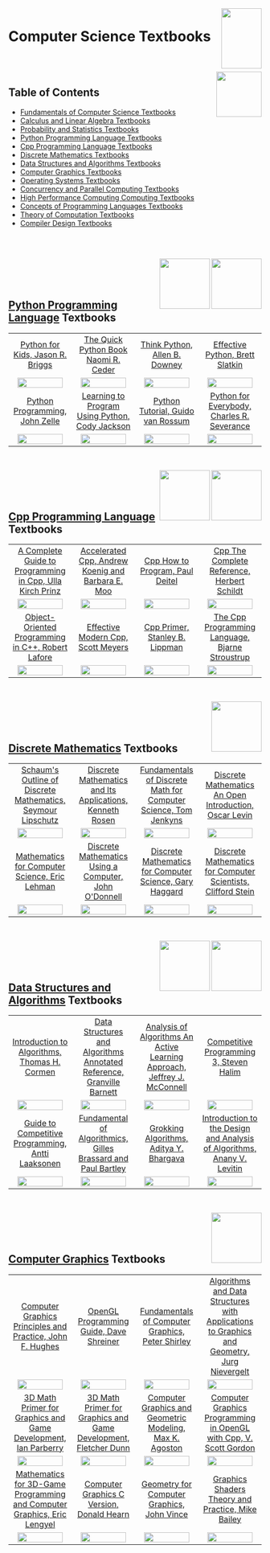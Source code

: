 <img align="right" width="80" height="120" src="https://github.com/cs-MohamedAyman/Computer-Science-Textbooks/blob/master/logos/textbooks.jpg">

# Computer Science Textbooks

<br><br>
<img align="right" width="90" height="90" src="https://github.com/cs-MohamedAyman/cs-MohamedAyman/blob/main/logos/agenda.jpg">

## Table of Contents
  * [Fundamentals of Computer Science Textbooks](#Fundamentals-of-Computer-Science-Textbooks)
  * [Calculus and Linear Algebra Textbooks](#Calculus-and-Linear-Algebra-Textbooks)
  * [Probability and Statistics Textbooks](#Probability-and-Statistics-Textbooks)
  * [Python Programming Language Textbooks](#Python-Programming-Language-Textbooks)
  * [Cpp Programming Language Textbooks](#Cpp-Programming-Language-Textbooks)
  * [Discrete Mathematics Textbooks](#Discrete-Mathematics-Textbooks)
  * [Data Structures and Algorithms Textbooks](#Data-Structures-and-Algorithms-Textbooks)
  * [Computer Graphics Textbooks](#Computer-Graphics-Textbooks)
  * [Operating Systems Textbooks](#Operating-Systems-Textbooks)
  * [Concurrency and Parallel Computing Textbooks](#Concurrency-and-Parallel-Computing-Textbooks)
  * [High Performance Computing Computing Textbooks](#High-Performance-Computing-Textbooks)
  * [Concepts of Programming Languages Textbooks](#Concepts-of-Programming-Languages-Textbooks)
  * [Theory of Computation Textbooks](#Theory-of-Computation-Textbooks)
  * [Compiler Design Textbooks](#Compiler-Design-Textbooks)

<br><br>

<img align="right" width="100" height="100" src="https://github.com/cs-MohamedAyman/cs-MohamedAyman/blob/main/logos/object-oriented.jpg"></img>
<img align="right" width="100" height="100" src="https://github.com/cs-MohamedAyman/cs-MohamedAyman/blob/main/logos/python.jpg"></img>
<br><br><br>

## [Python Programming Language](https://github.com/cs-MohamedAyman/Computer-Science-Textbooks/blob/master/Computer-Science-Textbooks/Python-Programming-Language/README.md) Textbooks

<table>
    <tbody>
        <tr>
<td align=center width="25%"><a href="https://github.com/cs-MohamedAyman/Computer-Science-Textbooks/blob/master/Computer-Science-Textbooks/Python-Programming-Language/README.md">Python for Kids, Jason R. Briggs</a></td>
<td align=center width="25%"><a href="https://github.com/cs-MohamedAyman/Computer-Science-Textbooks/blob/master/Computer-Science-Textbooks/Python-Programming-Language/README.md">The Quick Python Book Naomi R. Ceder</a></td>
<td align=center width="25%"><a href="https://github.com/cs-MohamedAyman/Computer-Science-Textbooks/blob/master/Computer-Science-Textbooks/Python-Programming-Language/README.md">Think Python, Allen B. Downey</a></td>
<td align=center width="25%"><a href="https://github.com/cs-MohamedAyman/Computer-Science-Textbooks/blob/master/Computer-Science-Textbooks/Python-Programming-Language/README.md">Effective Python, Brett Slatkin</a></td>
        </tr>
        <tr>
<td align=center width="25%"><img align="center" width="90%" src="https://github.com/cs-MohamedAyman/Computer-Science-Textbooks/blob/master/textbooks-covers/Python-for-Kids-Jason-R.-Briggs.jpg"></td>
<td align=center width="25%"><img align="center" width="90%" src="https://github.com/cs-MohamedAyman/Computer-Science-Textbooks/blob/master/textbooks-covers/The-Quick-Python-Book-Naomi-R.-Ceder.jpg"></td>
<td align=center width="25%"><img align="center" width="90%" src="https://github.com/cs-MohamedAyman/Computer-Science-Textbooks/blob/master/textbooks-covers/Think-Python-Allen-B.-Downey.jpg"></td>
<td align=center width="25%"><img align="center" width="90%" src="https://github.com/cs-MohamedAyman/Computer-Science-Textbooks/blob/master/textbooks-covers/Effective-Python-Brett-Slatkin.jpg"></td>
        </tr>
        <tr>
<td align=center width="25%"><a href="https://github.com/cs-MohamedAyman/Computer-Science-Textbooks/blob/master/Computer-Science-Textbooks/Python-Programming-Language/README.md">Python Programming, John Zelle</a></td>
<td align=center width="25%"><a href="https://github.com/cs-MohamedAyman/Computer-Science-Textbooks/blob/master/Computer-Science-Textbooks/Python-Programming-Language/README.md">Learning to Program Using Python, Cody Jackson</a></td>
<td align=center width="25%"><a href="https://github.com/cs-MohamedAyman/Computer-Science-Textbooks/blob/master/Computer-Science-Textbooks/Python-Programming-Language/README.md">Python Tutorial, Guido van Rossum</a></td>
<td align=center width="25%"><a href="https://github.com/cs-MohamedAyman/Computer-Science-Textbooks/blob/master/Computer-Science-Textbooks/Python-Programming-Language/README.md">Python for Everybody, Charles R. Severance</a></td>
        </tr>
        <tr>
<td align=center width="25%"><img align="center" width="90%" src="https://github.com/cs-MohamedAyman/Computer-Science-Textbooks/blob/master/textbooks-covers/Python-Programming-John-Zelle.jpg"></td>
<td align=center width="25%"><img align="center" width="90%" src="https://github.com/cs-MohamedAyman/Computer-Science-Textbooks/blob/master/textbooks-covers/Learning-to-Program-Using-Python-Cody-Jackson.jpg"></td>
<td align=center width="25%"><img align="center" width="90%" src="https://github.com/cs-MohamedAyman/Computer-Science-Textbooks/blob/master/textbooks-covers/Python-Tutorial-Guido-van-Rossum.jpg"></td>
<td align=center width="25%"><img align="center" width="90%" src="https://github.com/cs-MohamedAyman/Computer-Science-Textbooks/blob/master/textbooks-covers/Python-for-Everybody-Charles-R.-Severance.jpg"></td>
        </tr>
    </tbody>
</table>

<br>

<img align="right" width="100" height="100" src="https://github.com/cs-MohamedAyman/cs-MohamedAyman/blob/main/logos/object-oriented.jpg"></img>
<img align="right" width="100" height="100" src="https://github.com/cs-MohamedAyman/cs-MohamedAyman/blob/main/logos/cpp.jpg"></img>
<br><br><br>

## [Cpp Programming Language](https://github.com/cs-MohamedAyman/Computer-Science-Textbooks/blob/master/Computer-Science-Textbooks/CPP-Programming-Language/README.md) Textbooks

<table>
    <tbody>
        <tr>
<td align=center width="25%"><a href="https://github.com/cs-MohamedAyman/Computer-Science-Textbooks/blob/master/Computer-Science-Textbooks/CPP-Programming-Language/README.md">A Complete Guide to Programming in Cpp, Ulla Kirch Prinz</a></td>
<td align=center width="25%"><a href="https://github.com/cs-MohamedAyman/Computer-Science-Textbooks/blob/master/Computer-Science-Textbooks/CPP-Programming-Language/README.md">Accelerated Cpp, Andrew Koenig and Barbara E. Moo</a></td>
<td align=center width="25%"><a href="https://github.com/cs-MohamedAyman/Computer-Science-Textbooks/blob/master/Computer-Science-Textbooks/CPP-Programming-Language/README.md">Cpp How to Program, Paul Deitel</a></td>
<td align=center width="25%"><a href="https://github.com/cs-MohamedAyman/Computer-Science-Textbooks/blob/master/Computer-Science-Textbooks/CPP-Programming-Language/README.md">Cpp The Complete Reference, Herbert Schildt</a></td>
        </tr>
        <tr>
<td align=center width="25%"><img align="center" width="90%" src="https://github.com/cs-MohamedAyman/Computer-Science-Textbooks/blob/master/textbooks-covers/A-Complete-Guide-to-Programming-in-Cpp-Ulla-Kirch-Prinz.jpg"></td>
<td align=center width="25%"><img align="center" width="90%" src="https://github.com/cs-MohamedAyman/Computer-Science-Textbooks/blob/master/textbooks-covers/Accelerated-Cpp-Andrew-Koenig-and-Barbara-E.-Moo.jpg"></td>
<td align=center width="25%"><img align="center" width="90%" src="https://github.com/cs-MohamedAyman/Computer-Science-Textbooks/blob/master/textbooks-covers/Cpp-How-to-Program-Paul-Deitel.jpg"></td>
<td align=center width="25%"><img align="center" width="90%" src="https://github.com/cs-MohamedAyman/Computer-Science-Textbooks/blob/master/textbooks-covers/Cpp-The-Complete-Reference-Herbert-Schildt.jpg"></td>
        </tr>
        <tr>
<td align=center width="25%"><a href="https://github.com/cs-MohamedAyman/Computer-Science-Textbooks/blob/master/Computer-Science-Textbooks/CPP-Programming-Language/README.md">Object-Oriented Programming in C++, Robert Lafore</a></td>
<td align=center width="25%"><a href="https://github.com/cs-MohamedAyman/Computer-Science-Textbooks/blob/master/Computer-Science-Textbooks/CPP-Programming-Language/README.md">Effective Modern Cpp, Scott Meyers</a></td>
<td align=center width="25%"><a href="https://github.com/cs-MohamedAyman/Computer-Science-Textbooks/blob/master/Computer-Science-Textbooks/CPP-Programming-Language/README.md">Cpp Primer, Stanley B. Lippman</a></td>
<td align=center width="25%"><a href="https://github.com/cs-MohamedAyman/Computer-Science-Textbooks/blob/master/Computer-Science-Textbooks/CPP-Programming-Language/README.md">The Cpp Programming Language, Bjarne Stroustrup</a></td>
        </tr>
        <tr>
<td align=center width="25%"><img align="center" width="90%" src="https://github.com/cs-MohamedAyman/Computer-Science-Textbooks/blob/master/textbooks-covers/Object-Oriented-Programming-in-C++-Robert-Lafore.jpg"></td>
<td align=center width="25%"><img align="center" width="90%" src="https://github.com/cs-MohamedAyman/Computer-Science-Textbooks/blob/master/textbooks-covers/Effective-Modern-Cpp-Scott-Meyers.jpg"></td>
<td align=center width="25%"><img align="center" width="90%" src="https://github.com/cs-MohamedAyman/Computer-Science-Textbooks/blob/master/textbooks-covers/Cpp-Primer-Stanley-B.-Lippman.jpg"></td>
<td align=center width="25%"><img align="center" width="90%" src="https://github.com/cs-MohamedAyman/Computer-Science-Textbooks/blob/master/textbooks-covers/The-Cpp-Programming-Language-Bjarne-Stroustrup.jpg"></td>
        </tr>
    </tbody>
</table>

<br>

<img align="right" width="100" height="100" src="https://github.com/cs-MohamedAyman/cs-MohamedAyman/blob/main/logos/discrete-mathematics.jpg"></img>
<br><br><br>

## [Discrete Mathematics](https://github.com/cs-MohamedAyman/Computer-Science-Textbooks/blob/master/Computer-Science-Textbooks/Discrete-Mathematics/README.md) Textbooks

<table>
    <tbody>
        <tr>
<td align=center width="25%"><a href="https://github.com/cs-MohamedAyman/Computer-Science-Textbooks/blob/master/Computer-Science-Textbooks/Discrete-Mathematics/README.md">Schaum's Outline of Discrete Mathematics, Seymour Lipschutz</a></td>
<td align=center width="25%"><a href="https://github.com/cs-MohamedAyman/Computer-Science-Textbooks/blob/master/Computer-Science-Textbooks/Discrete-Mathematics/README.md">Discrete Mathematics and Its Applications, Kenneth Rosen</a></td>
<td align=center width="25%"><a href="https://github.com/cs-MohamedAyman/Computer-Science-Textbooks/blob/master/Computer-Science-Textbooks/Discrete-Mathematics/README.md">Fundamentals of Discrete Math for Computer Science, Tom Jenkyns</a></td>
<td align=center width="25%"><a href="https://github.com/cs-MohamedAyman/Computer-Science-Textbooks/blob/master/Computer-Science-Textbooks/Discrete-Mathematics/README.md">Discrete Mathematics An Open Introduction, Oscar Levin</a></td>
        </tr>
        <tr>
<td align=center width="25%"><img align="center" width="90%" src="https://github.com/cs-MohamedAyman/Computer-Science-Textbooks/blob/master/textbooks-covers/Schaum's-Outline-of-Discrete-Mathematics-Seymour-Lipschutz.jpg"></td>
<td align=center width="25%"><img align="center" width="90%" src="https://github.com/cs-MohamedAyman/Computer-Science-Textbooks/blob/master/textbooks-covers/Discrete-Mathematics-and-Its-Applications-Kenneth-Rosen.jpg"></td>
<td align=center width="25%"><img align="center" width="90%" src="https://github.com/cs-MohamedAyman/Computer-Science-Textbooks/blob/master/textbooks-covers/Fundamentals-of-Discrete-Math-for-Computer-Science-Tom-Jenkyns.jpg"></td>
<td align=center width="25%"><img align="center" width="90%" src="https://github.com/cs-MohamedAyman/Computer-Science-Textbooks/blob/master/textbooks-covers/Discrete-Mathematics-An-Open-Introduction-Oscar-Levin.jpg"></td>
        </tr>
        <tr>
<td align=center width="25%"><a href="https://github.com/cs-MohamedAyman/Computer-Science-Textbooks/blob/master/Computer-Science-Textbooks/Discrete-Mathematics/README.md">Mathematics for Computer Science, Eric Lehman</a></td>
<td align=center width="25%"><a href="https://github.com/cs-MohamedAyman/Computer-Science-Textbooks/blob/master/Computer-Science-Textbooks/Discrete-Mathematics/README.md">Discrete Mathematics Using a Computer, John O'Donnell</a></td>
<td align=center width="25%"><a href="https://github.com/cs-MohamedAyman/Computer-Science-Textbooks/blob/master/Computer-Science-Textbooks/Discrete-Mathematics/README.md">Discrete Mathematics for Computer Science, Gary Haggard</a></td>
<td align=center width="25%"><a href="https://github.com/cs-MohamedAyman/Computer-Science-Textbooks/blob/master/Computer-Science-Textbooks/Discrete-Mathematics/README.md">Discrete Mathematics for Computer Scientists, Clifford Stein</a></td>
        </tr>
        <tr>
<td align=center width="25%"><img align="center" width="90%" src="https://github.com/cs-MohamedAyman/Computer-Science-Textbooks/blob/master/textbooks-covers/Mathematics-for-Computer-Science-Eric-Lehman.jpg"></td>
<td align=center width="25%"><img align="center" width="90%" src="https://github.com/cs-MohamedAyman/Computer-Science-Textbooks/blob/master/textbooks-covers/Discrete-Mathematics-Using-a-Computer-John-O'Donnell.jpg"></td>
<td align=center width="25%"><img align="center" width="90%" src="https://github.com/cs-MohamedAyman/Computer-Science-Textbooks/blob/master/textbooks-covers/Discrete-Mathematics-for-Computer-Science-Gary-Haggard.jpg"></td>
<td align=center width="25%"><img align="center" width="90%" src="https://github.com/cs-MohamedAyman/Computer-Science-Textbooks/blob/master/textbooks-covers/Discrete-Mathematics-for-Computer-Scientists-Clifford-Stein.jpg"></td>
        </tr>
    </tbody>
</table>

<br>

<img align="right" width="100" height="100" src="https://github.com/cs-MohamedAyman/cs-MohamedAyman/blob/main/logos/algorithms-analysis.jpg"></img>
<img align="right" width="100" height="100" src="https://github.com/cs-MohamedAyman/cs-MohamedAyman/blob/main/logos/data-structures.jpg"></img>
<br><br><br>

## [Data Structures and Algorithms](https://github.com/cs-MohamedAyman/Computer-Science-Textbooks/blob/master/Computer-Science-Textbooks/Data-Structures-and-Algorithms/README.md) Textbooks

<table>
    <tbody>
        <tr>
<td align=center width="25%"><a href="https://github.com/cs-MohamedAyman/Computer-Science-Textbooks/blob/master/Computer-Science-Textbooks/Data-Structures-and-Algorithms/README.md">Introduction to Algorithms, Thomas H. Cormen</a></td>
<td align=center width="25%"><a href="https://github.com/cs-MohamedAyman/Computer-Science-Textbooks/blob/master/Computer-Science-Textbooks/Data-Structures-and-Algorithms/README.md">Data Structures and Algorithms Annotated Reference, Granville Barnett</a></td>
<td align=center width="25%"><a href="https://github.com/cs-MohamedAyman/Computer-Science-Textbooks/blob/master/Computer-Science-Textbooks/Data-Structures-and-Algorithms/README.md">Analysis of Algorithms An Active Learning Approach, Jeffrey J. McConnell</a></td>
<td align=center width="25%"><a href="https://github.com/cs-MohamedAyman/Computer-Science-Textbooks/blob/master/Computer-Science-Textbooks/Data-Structures-and-Algorithms/README.md">Competitive Programming 3, Steven Halim</a></td>
        </tr>
        <tr>
<td align=center width="25%"><img align="center" width="90%" src="https://github.com/cs-MohamedAyman/Computer-Science-Textbooks/blob/master/textbooks-covers/Introduction-to-Algorithms-Thomas-H.-Cormen.jpg"></td>
<td align=center width="25%"><img align="center" width="90%" src="https://github.com/cs-MohamedAyman/Computer-Science-Textbooks/blob/master/textbooks-covers/Data-Structures-and-Algorithms-Annotated-Reference-Granville-Barnett.jpg"></td>
<td align=center width="25%"><img align="center" width="90%" src="https://github.com/cs-MohamedAyman/Computer-Science-Textbooks/blob/master/textbooks-covers/Analysis-of-Algorithms-An-Active-Learning-Approach-Jeffrey-J.-McConnell.jpg"></td>
<td align=center width="25%"><img align="center" width="90%" src="https://github.com/cs-MohamedAyman/Computer-Science-Textbooks/blob/master/textbooks-covers/Competitive-Programming-3-Steven-Halim.jpg"></td>
        </tr>
        <tr>
<td align=center width="25%"><a href="https://github.com/cs-MohamedAyman/Computer-Science-Textbooks/blob/master/Computer-Science-Textbooks/Data-Structures-and-Algorithms/README.md">Guide to Competitive Programming, Antti Laaksonen</a></td>
<td align=center width="25%"><a href="https://github.com/cs-MohamedAyman/Computer-Science-Textbooks/blob/master/Computer-Science-Textbooks/Data-Structures-and-Algorithms/README.md">Fundamental of Algorithmics, Gilles Brassard and Paul Bartley</a></td>
<td align=center width="25%"><a href="https://github.com/cs-MohamedAyman/Computer-Science-Textbooks/blob/master/Computer-Science-Textbooks/Data-Structures-and-Algorithms/README.md">Grokking Algorithms, Aditya Y. Bhargava</a></td>
<td align=center width="25%"><a href="https://github.com/cs-MohamedAyman/Computer-Science-Textbooks/blob/master/Computer-Science-Textbooks/Data-Structures-and-Algorithms/README.md">Introduction to the Design and Analysis of Algorithms, Anany V. Levitin</a></td>
        </tr>
        <tr>
<td align=center width="25%"><img align="center" width="90%" src="https://github.com/cs-MohamedAyman/Computer-Science-Textbooks/blob/master/textbooks-covers/Guide-to-Competitive-Programming-Antti-Laaksonen.jpg"></td>
<td align=center width="25%"><img align="center" width="90%" src="https://github.com/cs-MohamedAyman/Computer-Science-Textbooks/blob/master/textbooks-covers/Fundamental-of-Algorithmics-Gilles-Brassard-and-Paul-Bartley.jpg"></td>
<td align=center width="25%"><img align="center" width="90%" src="https://github.com/cs-MohamedAyman/Computer-Science-Textbooks/blob/master/textbooks-covers/Grokking-Algorithms-Aditya-Y.-Bhargava.jpg"></td>
<td align=center width="25%"><img align="center" width="90%" src="https://github.com/cs-MohamedAyman/Computer-Science-Textbooks/blob/master/textbooks-covers/Introduction-to-the-Design-and-Analysis-of-Algorithms-Anany-V.-Levitin.jpg"></td>
        </tr>
    </tbody>
</table>

<br>

<img align="right" width="100" height="100" src="https://github.com/cs-MohamedAyman/cs-MohamedAyman/blob/main/logos/computer-graphics.jpg"></img>
<br><br><br>

## [Computer Graphics](https://github.com/cs-MohamedAyman/Computer-Science-Textbooks/blob/master/Computer-Science-Textbooks/Computer-Graphics/README.md) Textbooks

<table>
    <tbody>
        <tr>
<td align=center width="25%"><a href="https://github.com/cs-MohamedAyman/Computer-Science-Textbooks/blob/master/Computer-Science-Textbooks/Computer-Graphics/README.md">Computer Graphics Principles and Practice, John F. Hughes</a></td>
<td align=center width="25%"><a href="https://github.com/cs-MohamedAyman/Computer-Science-Textbooks/blob/master/Computer-Science-Textbooks/Computer-Graphics/README.md">OpenGL Programming Guide, Dave Shreiner</a></td>
<td align=center width="25%"><a href="https://github.com/cs-MohamedAyman/Computer-Science-Textbooks/blob/master/Computer-Science-Textbooks/Computer-Graphics/README.md">Fundamentals of Computer Graphics, Peter Shirley</a></td>
<td align=center width="25%"><a href="https://github.com/cs-MohamedAyman/Computer-Science-Textbooks/blob/master/Computer-Science-Textbooks/Computer-Graphics/README.md">Algorithms and Data Structures with Applications to Graphics and Geometry, Jurg Nievergelt</a></td>
        </tr>
        <tr>
<td align=center width="25%"><img align="center" width="90%" src="https://github.com/cs-MohamedAyman/Computer-Science-Textbooks/blob/master/textbooks-covers/Computer-Graphics-Principles-and-Practice-John-F.-Hughes.jpg"></td>
<td align=center width="25%"><img align="center" width="90%" src="https://github.com/cs-MohamedAyman/Computer-Science-Textbooks/blob/master/textbooks-covers/OpenGL-Programming-Guide-Dave-Shreiner.jpg"></td>
<td align=center width="25%"><img align="center" width="90%" src="https://github.com/cs-MohamedAyman/Computer-Science-Textbooks/blob/master/textbooks-covers/Fundamentals-of-Computer-Graphics-Peter-Shirley.jpg"></td>
<td align=center width="25%"><img align="center" width="90%" src="https://github.com/cs-MohamedAyman/Computer-Science-Textbooks/blob/master/textbooks-covers/Algorithms-and-Data-Structures-with-Applications-to-Graphics-and-Geometry-Jurg-Nievergelt.jpg"></td>
        </tr>
        <tr>
<td align=center width="25%"><a href="https://github.com/cs-MohamedAyman/Computer-Science-Textbooks/blob/master/Computer-Science-Textbooks/Computer-Graphics/README.md">3D Math Primer for Graphics and Game Development, Ian Parberry</a></td>
<td align=center width="25%"><a href="https://github.com/cs-MohamedAyman/Computer-Science-Textbooks/blob/master/Computer-Science-Textbooks/Computer-Graphics/README.md">3D Math Primer for Graphics and Game Development, Fletcher Dunn</a></td>
<td align=center width="25%"><a href="https://github.com/cs-MohamedAyman/Computer-Science-Textbooks/blob/master/Computer-Science-Textbooks/Computer-Graphics/README.md">Computer Graphics and Geometric Modeling, Max K. Agoston</a></td>
<td align=center width="25%"><a href="https://github.com/cs-MohamedAyman/Computer-Science-Textbooks/blob/master/Computer-Science-Textbooks/Computer-Graphics/README.md">Computer Graphics Programming in OpenGL with Cpp, V. Scott Gordon</a></td>
        </tr>
        <tr>
<td align=center width="25%"><img align="center" width="90%" src="https://github.com/cs-MohamedAyman/Computer-Science-Textbooks/blob/master/textbooks-covers/3D-Math-Primer-for-Graphics-and-Game-Development-Ian-Parberry.jpg"></td>
<td align=center width="25%"><img align="center" width="90%" src="https://github.com/cs-MohamedAyman/Computer-Science-Textbooks/blob/master/textbooks-covers/3D-Math-Primer-for-Graphics-and-Game-Development-Fletcher-Dunn.jpg"></td>
<td align=center width="25%"><img align="center" width="90%" src="https://github.com/cs-MohamedAyman/Computer-Science-Textbooks/blob/master/textbooks-covers/Computer-Graphics-and-Geometric-Modeling-Max-K.-Agoston.jpg"></td>
<td align=center width="25%"><img align="center" width="90%" src="https://github.com/cs-MohamedAyman/Computer-Science-Textbooks/blob/master/textbooks-covers/Computer-Graphics-Programming-in-OpenGL-with-Cpp-V.-Scott-Gordon.jpg"></td>
        </tr>
        <tr>
<td align=center width="25%"><a href="https://github.com/cs-MohamedAyman/Computer-Science-Textbooks/blob/master/Computer-Science-Textbooks/Computer-Graphics/README.md">Mathematics for 3D-Game Programming and Computer Graphics, Eric Lengyel</a></td>
<td align=center width="25%"><a href="https://github.com/cs-MohamedAyman/Computer-Science-Textbooks/blob/master/Computer-Science-Textbooks/Computer-Graphics/README.md">Computer Graphics C Version, Donald Hearn</a></td>
<td align=center width="25%"><a href="https://github.com/cs-MohamedAyman/Computer-Science-Textbooks/blob/master/Computer-Science-Textbooks/Computer-Graphics/README.md">Geometry for Computer Graphics, John Vince</a></td>
<td align=center width="25%"><a href="https://github.com/cs-MohamedAyman/Computer-Science-Textbooks/blob/master/Computer-Science-Textbooks/Computer-Graphics/README.md">Graphics Shaders Theory and Practice, Mike Bailey</a></td>
        </tr>
        <tr>
<td align=center width="25%"><img align="center" width="90%" src="https://github.com/cs-MohamedAyman/Computer-Science-Textbooks/blob/master/textbooks-covers/Mathematics-for-3D-Game-Programming-and-Computer-Graphics-Eric-Lengyel.jpg"></td>
<td align=center width="25%"><img align="center" width="90%" src="https://github.com/cs-MohamedAyman/Computer-Science-Textbooks/blob/master/textbooks-covers/Computer-Graphics-C-Version-Donald-Hearn.jpg"></td>
<td align=center width="25%"><img align="center" width="90%" src="https://github.com/cs-MohamedAyman/Computer-Science-Textbooks/blob/master/textbooks-covers/Geometry-for-Computer-Graphics-John-Vince.jpg"></td>
<td align=center width="25%"><img align="center" width="90%" src="https://github.com/cs-MohamedAyman/Computer-Science-Textbooks/blob/master/textbooks-covers/Graphics-Shaders-Theory-and-Practice-Mike-Bailey.jpg"></td>
        </tr>
    </tbody>
</table>

<br>
